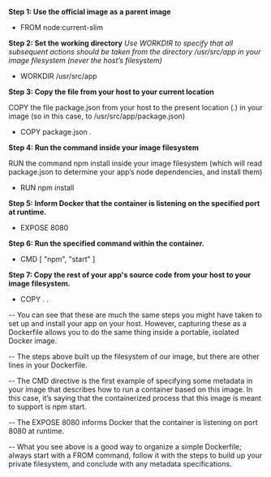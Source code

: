 **Step 1: Use the official image as a parent image**
- FROM node:current-slim

**Step 2: Set the working directory**
*Use WORKDIR to specify that all subsequent actions should be taken from the  directory /usr/src/app in your image filesystem (never the host’s filesystem)*
- WORKDIR /usr/src/app


**Step 3: Copy the file from your host to your current location**

COPY the file package.json from your host to the present location (.) in your image (so in this case, to /usr/src/app/package.json)
  - COPY package.json .

**Step 4: Run the command inside your image filesystem**

RUN the command npm install inside your image filesystem (which will read package.json to determine your app’s node dependencies, and install them)
  - RUN npm install

**Step 5: Inform Docker that the container is listening on the specified port at runtime.**

  - EXPOSE 8080

**Step 6: Run the specified command within the container.**

  - CMD [ "npm", "start" ]

**Step 7: Copy the rest of your app's source code from your host to your image filesystem.**
  - COPY . .
      
    
-- You can see that these are much the same steps you might have taken to set up and install your app on your host. 
   However, capturing these as a Dockerfile allows you to do the same thing inside a portable, isolated Docker image.

-- The steps above built up the filesystem of our image, but there are other lines in your Dockerfile.

-- The CMD directive is the first example of specifying some metadata in your image that describes how to run a container 
   based on this image. In this case, it’s saying that the containerized process that this image is meant to support is npm start.

-- The EXPOSE 8080 informs Docker that the container is listening on port 8080 at runtime.

-- What you see above is a good way to organize a simple Dockerfile; always start with a FROM command, 
   follow it with the steps to build up your private filesystem, and conclude with any metadata specifications. 

